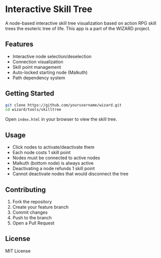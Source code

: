 # Interactive Skill Tree

A node-based interactive skill tree visualization based on action RPG skill trees the esoteric tree of life. This app is a part of the WIZARD project.

## Features
- Interactive node selection/deselection
- Connection visualization
- Skill point management
- Auto-locked starting node (Malkuth)
- Path dependency system

## Getting Started
```bash
git clone https://github.com/yourusername/wizard.git
cd wizard/tools/skilltree
```
Open `index.html` in your browser to view the skill tree.

## Usage
- Click nodes to activate/deactivate them
- Each node costs 1 skill point
- Nodes must be connected to active nodes
- Malkuth (bottom node) is always active
- Deactivating a node refunds 1 skill point
- Cannot deactivate nodes that would disconnect the tree

## Contributing
1. Fork the repository
2. Create your feature branch
3. Commit changes
4. Push to the branch
5. Open a Pull Request

## License
MIT License